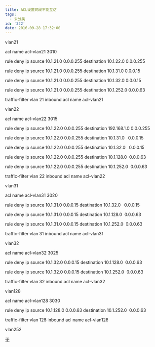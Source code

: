 ```yaml
---
title: ACL设置网段不能互访
tags:
  - 未分类
id: '322'
date: 2016-09-28 17:32:00
---
```


vlan21

acl name acl-vlan21 3010

rule deny ip source 10.1.21.0 0.0.0.255 destination 10.1.22.0 0.0.0.255

rule deny ip source 10.1.21.0 0.0.0.255 destination 10.1.31.0 0.0.0.15

rule deny ip source 10.1.21.0 0.0.0.255 destination 10.1.32.0 0.0.0.15

rule deny ip source 10.1.21.0 0.0.0.255 destination 10.1.252.0 0.0.0.63

traffic-filter vlan 21 inbound acl name acl-vlan21

  

  

  

vlan22

acl name acl-vlan22 3015

rule deny ip source 10.1.22.0 0.0.0.255 destination 192.168.1.0 0.0.0.255

rule deny ip source 10.1.22.0 0.0.0.255 destination 10.1.31.0   0.0.0.15

rule deny ip source 10.1.22.0 0.0.0.255 destination 10.1.32.0   0.0.0.15

rule deny ip source 10.1.22.0 0.0.0.255 destination 10.1.128.0  0.0.0.63

rule deny ip source 10.1.22.0 0.0.0.255 destination 10.1.252.0  0.0.0.63

traffic-filter vlan 22 inbound acl name acl-vlan22

  

  

  

vlan31

acl name acl-vlan31 3020

rule deny ip source 10.1.31.0 0.0.0.15 destination 10.1.32.0   0.0.0.15

rule deny ip source 10.1.31.0 0.0.0.15 destination 10.1.128.0  0.0.0.63

rule deny ip source 10.1.31.0 0.0.0.15 destination 10.1.252.0  0.0.0.63

traffic-filter vlan 31 inbound acl name acl-vlan31

  

  

  

vlan32

acl name acl-vlan32 3025

rule deny ip source 10.1.32.0 0.0.0.15 destination 10.1.128.0  0.0.0.63

rule deny ip source 10.1.32.0 0.0.0.15 destination 10.1.252.0  0.0.0.63

traffic-filter vlan 32 inbound acl name acl-vlan32

  

  

  

vlan128

acl name acl-vlan128 3030

rule deny ip source 10.1.128.0 0.0.0.63 destination 10.1.252.0  0.0.0.63

traffic-filter vlan 128 inbound acl name acl-vlan128

  

  

  

vlan252

无